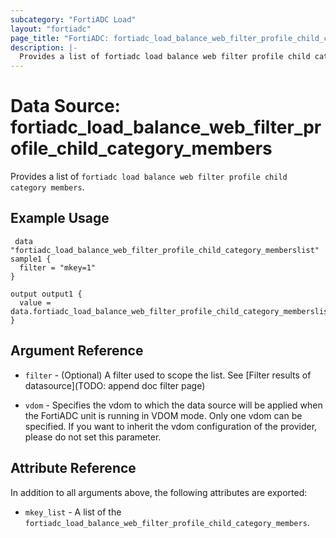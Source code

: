 ```yaml
---
subcategory: "FortiADC Load"
layout: "fortiadc"
page_title: "FortiADC: fortiadc_load_balance_web_filter_profile_child_category_members"
description: |-
  Provides a list of fortiadc load balance web filter profile child category members
---
```


# Data Source: fortiadc_load_balance_web_filter_profile_child_category_members
Provides a list of `fortiadc load balance web filter profile child category members`.

## Example Usage

```hcl
 data "fortiadc_load_balance_web_filter_profile_child_category_memberslist" sample1 {
  filter = "mkey=1"
}

output output1 {
  value = data.fortiadc_load_balance_web_filter_profile_child_category_memberslist.sample1.mkey_list
}
```

## Argument Reference

* `filter` - (Optional) A filter used to scope the list. See [Filter results of datasource](TODO: append doc filter page)

* `vdom` - Specifies the vdom to which the data source will be applied when the FortiADC unit is running in VDOM mode. Only one vdom can be specified. If you want to inherit the vdom configuration of the provider, please do not set this parameter.

## Attribute Reference

In addition to all arguments above, the following attributes are exported:

* `mkey_list` -  A list of the `fortiadc_load_balance_web_filter_profile_child_category_members`.
